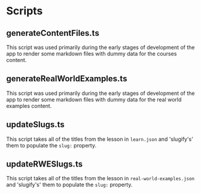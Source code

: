 # Scripts

## generateContentFiles.ts

This script was used primarily during the early stages of development of the app to render some markdown files with dummy data for the courses content.

## generateRealWorldExamples.ts

This script was used primarily during the early stages of development of the app to render some markdown files with dummy data for the real world examples content.

## updateSlugs.ts

This script takes all of the titles from the lesson in `learn.json` and 'slugify's' them to populate the `slug:` property.

## updateRWESlugs.ts

This script takes all of the titles from the lesson in `real-world-examples.json` and 'slugify's' them to populate the `slug:` property.
